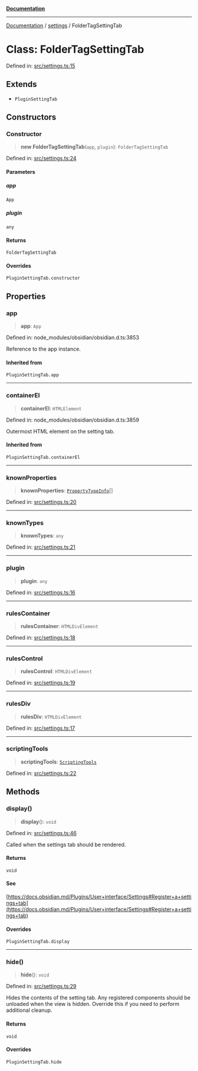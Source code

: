[**Documentation**](../../README.md)

***

[Documentation](../../README.md) / [settings](../README.md) / FolderTagSettingTab

# Class: FolderTagSettingTab

Defined in: [src/settings.ts:15](https://github.com/Christian-Me/folder-to-tags-plugin/blob/324c4975948764581637da1ab1e4cb12dc3f447a/src/settings.ts#L15)

## Extends

- `PluginSettingTab`

## Constructors

### Constructor

> **new FolderTagSettingTab**(`app`, `plugin`): `FolderTagSettingTab`

Defined in: [src/settings.ts:24](https://github.com/Christian-Me/folder-to-tags-plugin/blob/324c4975948764581637da1ab1e4cb12dc3f447a/src/settings.ts#L24)

#### Parameters

##### app

`App`

##### plugin

`any`

#### Returns

`FolderTagSettingTab`

#### Overrides

`PluginSettingTab.constructor`

## Properties

### app

> **app**: `App`

Defined in: node\_modules/obsidian/obsidian.d.ts:3853

Reference to the app instance.

#### Inherited from

`PluginSettingTab.app`

***

### containerEl

> **containerEl**: `HTMLElement`

Defined in: node\_modules/obsidian/obsidian.d.ts:3859

Outermost HTML element on the setting tab.

#### Inherited from

`PluginSettingTab.containerEl`

***

### knownProperties

> **knownProperties**: [`PropertyTypeInfo`](../../types/type-aliases/PropertyTypeInfo.md)[]

Defined in: [src/settings.ts:20](https://github.com/Christian-Me/folder-to-tags-plugin/blob/324c4975948764581637da1ab1e4cb12dc3f447a/src/settings.ts#L20)

***

### knownTypes

> **knownTypes**: `any`

Defined in: [src/settings.ts:21](https://github.com/Christian-Me/folder-to-tags-plugin/blob/324c4975948764581637da1ab1e4cb12dc3f447a/src/settings.ts#L21)

***

### plugin

> **plugin**: `any`

Defined in: [src/settings.ts:16](https://github.com/Christian-Me/folder-to-tags-plugin/blob/324c4975948764581637da1ab1e4cb12dc3f447a/src/settings.ts#L16)

***

### rulesContainer

> **rulesContainer**: `HTMLDivElement`

Defined in: [src/settings.ts:18](https://github.com/Christian-Me/folder-to-tags-plugin/blob/324c4975948764581637da1ab1e4cb12dc3f447a/src/settings.ts#L18)

***

### rulesControl

> **rulesControl**: `HTMLDivElement`

Defined in: [src/settings.ts:19](https://github.com/Christian-Me/folder-to-tags-plugin/blob/324c4975948764581637da1ab1e4cb12dc3f447a/src/settings.ts#L19)

***

### rulesDiv

> **rulesDiv**: `HTMLDivElement`

Defined in: [src/settings.ts:17](https://github.com/Christian-Me/folder-to-tags-plugin/blob/324c4975948764581637da1ab1e4cb12dc3f447a/src/settings.ts#L17)

***

### scriptingTools

> **scriptingTools**: [`ScriptingTools`](../../tools/classes/ScriptingTools.md)

Defined in: [src/settings.ts:22](https://github.com/Christian-Me/folder-to-tags-plugin/blob/324c4975948764581637da1ab1e4cb12dc3f447a/src/settings.ts#L22)

## Methods

### display()

> **display**(): `void`

Defined in: [src/settings.ts:46](https://github.com/Christian-Me/folder-to-tags-plugin/blob/324c4975948764581637da1ab1e4cb12dc3f447a/src/settings.ts#L46)

Called when the settings tab should be rendered.

#### Returns

`void`

#### See

[https://docs.obsidian.md/Plugins/User+interface/Settings#Register+a+settings+tab](https://docs.obsidian.md/Plugins/User+interface/Settings#Register+a+settings+tab)

#### Overrides

`PluginSettingTab.display`

***

### hide()

> **hide**(): `void`

Defined in: [src/settings.ts:29](https://github.com/Christian-Me/folder-to-tags-plugin/blob/324c4975948764581637da1ab1e4cb12dc3f447a/src/settings.ts#L29)

Hides the contents of the setting tab.
Any registered components should be unloaded when the view is hidden.
Override this if you need to perform additional cleanup.

#### Returns

`void`

#### Overrides

`PluginSettingTab.hide`
